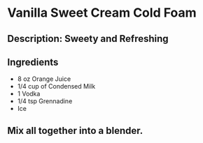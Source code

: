 # Vanilla Sweet Cream Cold Foam

## Description: Sweety and Refreshing

## Ingredients

- 8 oz Orange Juice
- 1/4 cup of Condensed Milk
- 1 Vodka
- 1/4 tsp Grennadine
- Ice

## Mix all together into a blender. 
